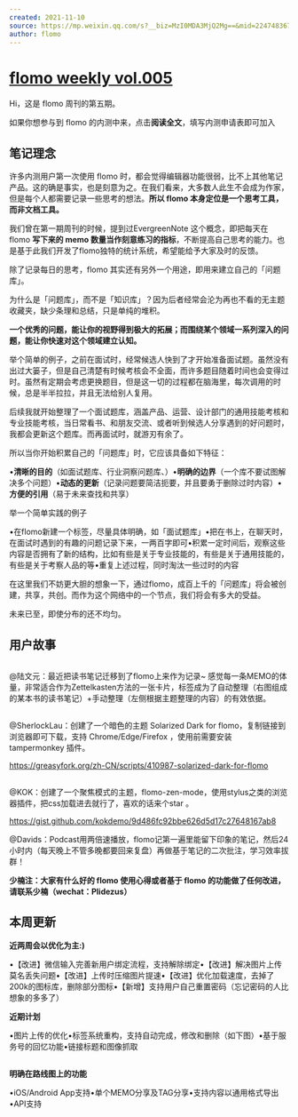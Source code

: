 ```yaml
---
created: 2021-11-10
source: https://mp.weixin.qq.com/s?__biz=MzI0MDA3MjQ2Mg==&mid=2247483679&idx=1&sn=a4e98d2ebc689d4df0f450e8682911ec&chksm=e921237ede56aa6868fbcf46a465435cc31f84e1353ad9af03068dc052757b00eb9c4839b679#rd
author: flomo
---
```


# [flomo weekly vol.005](https://mp.weixin.qq.com/s?__biz=MzI0MDA3MjQ2Mg==&mid=2247483679&idx=1&sn=a4e98d2ebc689d4df0f450e8682911ec&chksm=e921237ede56aa6868fbcf46a465435cc31f84e1353ad9af03068dc052757b00eb9c4839b679#rd)


Hi，这是 flomo 周刊的第五期。

如果你想参与到 flomo 的内测中来，点击**阅读全文**，填写内测申请表即可加入

## 笔记理念

许多内测用户第一次使用 flomo 时，都会觉得编辑器功能很弱，比不上其他笔记产品。这的确是事实，也是刻意为之。在我们看来，大多数人此生不会成为作家，但是每个人都需要记录一些思考的想法。**所以 flomo 本身定位是一个思考工具，而非文档工具。**

我们曾在第一期周刊的时候，提到过EvergreenNote 这个概念，即把每天在 flomo **写下来的 memo 数量当作刻意练习的指标**，不断提高自己思考的能力。也是基于此我们开发了flomo独特的统计系统，希望能给予大家及时的反馈。

除了记录每日的思考，flomo 其实还有另外一个用途，即用来建立自己的「问题库」。

为什么是「问题库」，而不是「知识库」？因为后者经常会沦为再也不看的无主题收藏夹，缺少条理和总结，只是单纯的堆积。

**一个优秀的问题，能让你的视野得到极大的拓展；而围绕某个领域一系列深入的问题，能让你快速对这个领域建立认知。**

举个简单的例子，之前在面试时，经常候选人快到了才开始准备面试题。虽然没有出过大篓子，但是自己清楚有时候考核会不全面，而许多题目随着时间也会变得过时。虽然有定期会考虑更换题目，但是这一切的过程都在脑海里，每次调用的时候，总是半半拉拉，并且无法给别人复用。

后续我就开始整理了一个面试题库，涵盖产品、运营、设计部门的通用技能考核和专业技能考核，当日常看书、和朋友交流、或者听到候选人分享遇到的好问题时，我都会更新这个题库。而再面试时，就游刃有余了。

所以当你开始积累自己的「问题库」时，它应该具备如下特征：

•**清晰的目的**（如面试题库、行业洞察问题库、）•**明确的边界**（一个库不要试图解决多个问题）•**动态的更新**（记录问题要简洁扼要，并且要勇于删除过时内容）•**方便的引用**（易于未来查找和共享）

举一个简单实践的例子

•在flomo新建一个标签，尽量具体明确，如「面试题库」•把在书上，在聊天时，在面试时遇到的有趣的问题记录下来，一两百字即可•积累一定时间后，观察这些内容是否拥有了新的结构，比如有些是关于专业技能的，有些是关于通用技能的，有些是关于考察人品的等•重复上述过程，同时淘汰一些过时的内容

在这里我们不妨更大胆的想象一下，通过flomo，成百上千的「问题库」将会被创建，共享，共创。而作为这个网络中的一个节点，我们将会有多大的受益。

未来已至，即使分布的还不均匀。

## 用户故事

![图片](data:image/gif;base64,iVBORw0KGgoAAAANSUhEUgAAAAEAAAABCAYAAAAfFcSJAAAADUlEQVQImWNgYGBgAAAABQABh6FO1AAAAABJRU5ErkJggg==)

@陆文元：最近把读书笔记迁移到了flomo上来作为记录~ 感觉每一条MEMO的体量，非常适合作为Zettelkasten方法的一张卡片，标签成为了自动整理（右图组成的某本书的读书笔记）+手动整理（左侧根据主题整理的内容）的有效依据。

![图片](data:image/gif;base64,iVBORw0KGgoAAAANSUhEUgAAAAEAAAABCAYAAAAfFcSJAAAADUlEQVQImWNgYGBgAAAABQABh6FO1AAAAABJRU5ErkJggg==)

@SherlockLau：创建了一个暗色的主题 Solarized Dark for flomo，复制链接到浏览器即可下载，支持 Chrome/Edge/Firefox ，使用前需要安装 tampermonkey 插件。

https://greasyfork.org/zh-CN/scripts/410987-solarized-dark-for-flomo



![图片](data:image/gif;base64,iVBORw0KGgoAAAANSUhEUgAAAAEAAAABCAYAAAAfFcSJAAAADUlEQVQImWNgYGBgAAAABQABh6FO1AAAAABJRU5ErkJggg==)

@KOK：创建了一个聚焦模式的主题，flomo-zen-mode，使用stylus之类的浏览器插件，把css加载进去就行了，喜欢的话来个star 。  

https://gist.github.com/kokdemo/9d486fc92bbe626d5d17c27648167ab8  


@Davids：Podcast用两倍速播放，flomo记第一遍里能留下印象的笔记，然后24小时内（每天晚上不管多晚都要回来复盘）再做基于笔记的二次批注，学习效率拔群！

**少楠注：大家有什么好的 flomo 使用心得或者基于 flomo 的功能做了任何改进，请联系少楠（wechat：Plidezus）**

## 本周更新

**近两周会以优化为主:)**

•【改进】微信输入完善新用户绑定流程，支持解除绑定•【改进】解决图片上传莫名丢失问题•【改进】上传时压缩图片提速•【改进】优化加载速度，去掉了200k的图标库，删除部分图标•【新增】支持用户自己重置密码（忘记密码的人比想象的多多了）

**近期计划**

•图片上传的优化•标签系统重构，支持自动完成，修改和删除（如下图）•基于服务号的回忆功能•链接标题和图像抓取

![图片](data:image/gif;base64,iVBORw0KGgoAAAANSUhEUgAAAAEAAAABCAYAAAAfFcSJAAAADUlEQVQImWNgYGBgAAAABQABh6FO1AAAAABJRU5ErkJggg==)

**明确在路线图上的功能**

•iOS/Android App支持•单个MEMO分享及TAG分享•支持内容以通用格式导出•API支持
